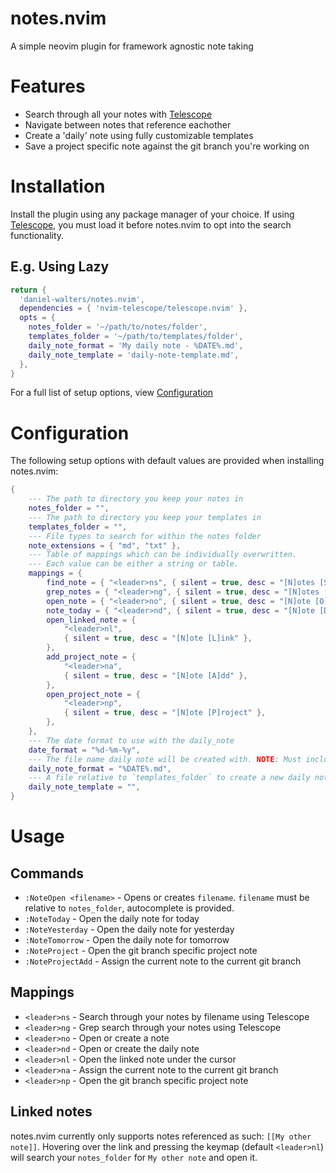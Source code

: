 # notes.nvim
A simple neovim plugin for framework agnostic note taking
# Features
- Search through all your notes with [Telescope](https://github.com/nvim-telescope/telescope.nvim)
- Navigate between notes that reference eachother
- Create a 'daily' note using fully customizable templates
- Save a project specific note against the git branch you're working on
# Installation
Install the plugin using any package manager of your choice. If using [Telescope](https://github.com/nvim-telescope/telescope.nvim), you must load it before notes.nvim  to opt into the search functionality.
## E.g. Using Lazy
```lua
return {
  'daniel-walters/notes.nvim',
  dependencies = { 'nvim-telescope/telescope.nvim' },
  opts = {
    notes_folder = '~/path/to/notes/folder',
    templates_folder = '~/path/to/templates/folder',
    daily_note_format = 'My daily note - %DATE%.md',
    daily_note_template = 'daily-note-template.md',
  },
}
```

For a full list of setup options, view [Configuration](#config)

# Configuration
The following setup options with default values are provided when installing notes.nvim:
```lua
{
    --- The path to directory you keep your notes in
    notes_folder = "",
    --- The path to directory you keep your templates in
    templates_folder = "",
    --- File types to search for within the notes folder
    note_extensions = { "md", "txt" },
    --- Table of mappings which can be individually overwritten.
    --- Each value can be either a string or table.
    mappings = {
        find_note = { "<leader>ns", { silent = true, desc = "[N]otes [S]earch" } },
        grep_notes = { "<leader>ng", { silent = true, desc = "[N]otes [G]rep" } },
        open_note = { "<leader>no", { silent = true, desc = "[N]ote [O]pen" } },
        note_today = { "<leader>nd", { silent = true, desc = "[N]ote [D]aily" } },
        open_linked_note = {
            "<leader>nl",
            { silent = true, desc = "[N]ote [L]ink" },
        },
        add_project_note = {
            "<leader>na",
            { silent = true, desc = "[N]ote [A]dd" },
        },
        open_project_note = {
            "<leader>np",
            { silent = true, desc = "[N]ote [P]roject" },
        },
    },
    --- The date format to use with the daily_note
    date_format = "%d-%m-%y",
    --- The file name daily note will be created with. NOTE: Must include `%DATE%` to be unique.
    daily_note_format = "%DATE%.md",
    --- A file relative to `templates_folder` to create a new daily note from
    daily_note_template = "",
}
```

# Usage
## Commands
- `:NoteOpen <filename>` - Opens or creates `filename`. `filename` must be relative to `notes_folder`, autocomplete is provided.
- `:NoteToday` - Open the daily note for today
- `:NoteYesterday` - Open the daily note for yesterday
- `:NoteTomorrow` - Open the daily note for tomorrow
- `:NoteProject` - Open the git branch specific project note
- `:NoteProjectAdd` - Assign the current note to the current git branch

## Mappings
- `<leader>ns` - Search through your notes by filename using Telescope
- `<leader>ng` - Grep search through your notes using Telescope
- `<leader>no` - Open or create a note
- `<leader>nd` - Open or create the daily note
- `<leader>nl` - Open the linked note under the cursor
- `<leader>na` - Assign the current note to the current git branch
- `<leader>np` - Open the git branch specific project note

## Linked notes
notes.nvim currently only supports notes referenced as such: `[[My other note]]`.
Hovering over the link and pressing the keymap (default `<leader>nl`) will search your `notes_folder` for `My other note` and open it.
